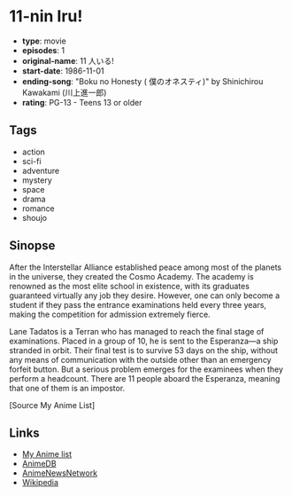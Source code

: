 # 11-nin Iru!

-   **type**: movie
-   **episodes**: 1
-   **original-name**: 11 人いる!
-   **start-date**: 1986-11-01
-   **ending-song**: "Boku no Honesty ( 僕のオネスティ)" by Shinichirou Kawakami (川上進一郎)
-   **rating**: PG-13 - Teens 13 or older

## Tags

-   action
-   sci-fi
-   adventure
-   mystery
-   space
-   drama
-   romance
-   shoujo

## Sinopse

After the Interstellar Alliance established peace among most of the planets in the universe, they created the Cosmo Academy. The academy is renowned as the most elite school in existence, with its graduates guaranteed virtually any job they desire. However, one can only become a student if they pass the entrance examinations held every three years, making the competition for admission extremely fierce.

Lane Tadatos is a Terran who has managed to reach the final stage of examinations. Placed in a group of 10, he is sent to the Esperanza—a ship stranded in orbit. Their final test is to survive 53 days on the ship, without any means of communication with the outside other than an emergency forfeit button. But a serious problem emerges for the examinees when they perform a headcount. There are 11 people aboard the Esperanza, meaning that one of them is an impostor.

[Source My Anime List]

## Links

-   [My Anime list](https://myanimelist.net/anime/1901/11-nin_Iru)
-   [AnimeDB](http://anidb.info/perl-bin/animedb.pl?show=anime&aid=1869)
-   [AnimeNewsNetwork](http://www.animenewsnetwork.com/encyclopedia/anime.php?id=760)
-   [Wikipedia](http://en.wikipedia.org/wiki/They_Were_Eleven)
